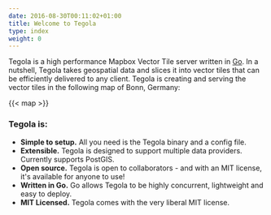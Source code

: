 ```yaml
---
date: 2016-08-30T00:11:02+01:00
title: Welcome to Tegola
type: index
weight: 0
---
```


Tegola is a high performance Mapbox Vector Tile server written in [Go](https://golang.org). In a nutshell, Tegola takes geospatial data and slices it into vector tiles that can be efficiently delivered to any client. Tegola is creating and serving the vector tiles in the following map of Bonn, Germany:


{{< map >}}


### Tegola is:

- **Simple to setup.** All you need is the Tegola binary and a config file.
- **Extensible.** Tegola is designed to support multiple data providers. Currently supports PostGIS.
- **Open source.** Tegola is open to collaborators - and with an MIT license, it's available for anyone to use!
- **Written in Go.** Go allows Tegola to be highly concurrent, lightweight and easy to deploy.
- **MIT Licensed.** Tegola comes with the very liberal MIT license.